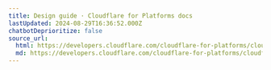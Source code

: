 ```yaml
---
title: Design guide · Cloudflare for Platforms docs
lastUpdated: 2024-08-29T16:36:52.000Z
chatbotDeprioritize: false
source_url:
  html: https://developers.cloudflare.com/cloudflare-for-platforms/cloudflare-for-saas/design-guide/
  md: https://developers.cloudflare.com/cloudflare-for-platforms/cloudflare-for-saas/design-guide/index.md
---
```


